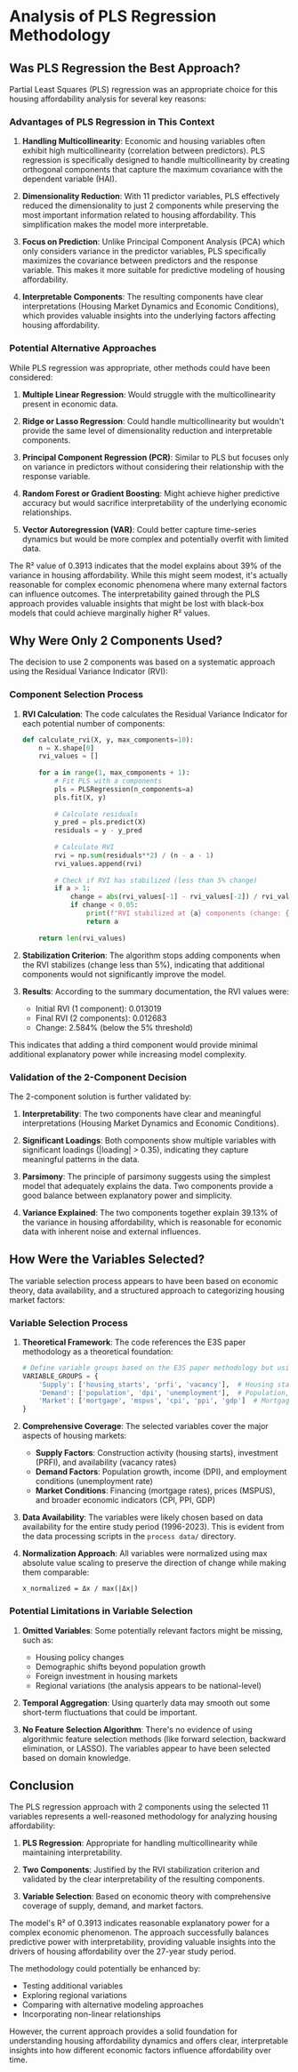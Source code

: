# Analysis of PLS Regression Methodology

## Was PLS Regression the Best Approach?

Partial Least Squares (PLS) regression was an appropriate choice for this housing affordability analysis for several key reasons:

### Advantages of PLS Regression in This Context

1. **Handling Multicollinearity**: Economic and housing variables often exhibit high multicollinearity (correlation between predictors). PLS regression is specifically designed to handle multicollinearity by creating orthogonal components that capture the maximum covariance with the dependent variable (HAI).

2. **Dimensionality Reduction**: With 11 predictor variables, PLS effectively reduced the dimensionality to just 2 components while preserving the most important information related to housing affordability. This simplification makes the model more interpretable.

3. **Focus on Prediction**: Unlike Principal Component Analysis (PCA) which only considers variance in the predictor variables, PLS specifically maximizes the covariance between predictors and the response variable. This makes it more suitable for predictive modeling of housing affordability.

4. **Interpretable Components**: The resulting components have clear interpretations (Housing Market Dynamics and Economic Conditions), which provides valuable insights into the underlying factors affecting housing affordability.

### Potential Alternative Approaches

While PLS regression was appropriate, other methods could have been considered:

1. **Multiple Linear Regression**: Would struggle with the multicollinearity present in economic data.

2. **Ridge or Lasso Regression**: Could handle multicollinearity but wouldn't provide the same level of dimensionality reduction and interpretable components.

3. **Principal Component Regression (PCR)**: Similar to PLS but focuses only on variance in predictors without considering their relationship with the response variable.

4. **Random Forest or Gradient Boosting**: Might achieve higher predictive accuracy but would sacrifice interpretability of the underlying economic relationships.

5. **Vector Autoregression (VAR)**: Could better capture time-series dynamics but would be more complex and potentially overfit with limited data.

The R² value of 0.3913 indicates that the model explains about 39% of the variance in housing affordability. While this might seem modest, it's actually reasonable for complex economic phenomena where many external factors can influence outcomes. The interpretability gained through the PLS approach provides valuable insights that might be lost with black-box models that could achieve marginally higher R² values.

## Why Were Only 2 Components Used?

The decision to use 2 components was based on a systematic approach using the Residual Variance Indicator (RVI):

### Component Selection Process

1. **RVI Calculation**: The code calculates the Residual Variance Indicator for each potential number of components:
   ```python
   def calculate_rvi(X, y, max_components=10):
       n = X.shape[0]
       rvi_values = []
       
       for a in range(1, max_components + 1):
           # Fit PLS with a components
           pls = PLSRegression(n_components=a)
           pls.fit(X, y)
           
           # Calculate residuals
           y_pred = pls.predict(X)
           residuals = y - y_pred
           
           # Calculate RVI
           rvi = np.sum(residuals**2) / (n - a - 1)
           rvi_values.append(rvi)
           
           # Check if RVI has stabilized (less than 5% change)
           if a > 1:
               change = abs(rvi_values[-1] - rvi_values[-2]) / rvi_values[-2]
               if change < 0.05:
                   print(f"RVI stabilized at {a} components (change: {change:.3%})")
                   return a
       
       return len(rvi_values)
   ```

2. **Stabilization Criterion**: The algorithm stops adding components when the RVI stabilizes (change less than 5%), indicating that additional components would not significantly improve the model.

3. **Results**: According to the summary documentation, the RVI values were:
   - Initial RVI (1 component): 0.013019
   - Final RVI (2 components): 0.012683
   - Change: 2.584% (below the 5% threshold)

This indicates that adding a third component would provide minimal additional explanatory power while increasing model complexity.

### Validation of the 2-Component Decision

The 2-component solution is further validated by:

1. **Interpretability**: The two components have clear and meaningful interpretations (Housing Market Dynamics and Economic Conditions).

2. **Significant Loadings**: Both components show multiple variables with significant loadings (|loading| > 0.35), indicating they capture meaningful patterns in the data.

3. **Parsimony**: The principle of parsimony suggests using the simplest model that adequately explains the data. Two components provide a good balance between explanatory power and simplicity.

4. **Variance Explained**: The two components together explain 39.13% of the variance in housing affordability, which is reasonable for economic data with inherent noise and external influences.

## How Were the Variables Selected?

The variable selection process appears to have been based on economic theory, data availability, and a structured approach to categorizing housing market factors:

### Variable Selection Process

1. **Theoretical Framework**: The code references the E3S paper methodology as a theoretical foundation:
   ```python
   # Define variable groups based on the E3S paper methodology but using our available variables
   VARIABLE_GROUPS = {
       'Supply': ['housing_starts', 'prfi', 'vacancy'],  # Housing starts, Private Residential Fixed Investment, Vacancy Rate
       'Demand': ['population', 'dpi', 'unemployment'],  # Population, Disposable Personal Income, Unemployment
       'Market': ['mortgage', 'mspus', 'cpi', 'ppi', 'gdp']  # Mortgage rate, Median Sales Price, CPI, PPI, GDP
   }
   ```

2. **Comprehensive Coverage**: The selected variables cover the major aspects of housing markets:
   - **Supply Factors**: Construction activity (housing starts), investment (PRFI), and availability (vacancy rates)
   - **Demand Factors**: Population growth, income (DPI), and employment conditions (unemployment rate)
   - **Market Conditions**: Financing (mortgage rates), prices (MSPUS), and broader economic indicators (CPI, PPI, GDP)

3. **Data Availability**: The variables were likely chosen based on data availability for the entire study period (1996-2023). This is evident from the data processing scripts in the `process data/` directory.

4. **Normalization Approach**: All variables were normalized using max absolute value scaling to preserve the direction of change while making them comparable:
   ```
   x_normalized = Δx / max(|Δx|)
   ```

### Potential Limitations in Variable Selection

1. **Omitted Variables**: Some potentially relevant factors might be missing, such as:
   - Housing policy changes
   - Demographic shifts beyond population growth
   - Foreign investment in housing markets
   - Regional variations (the analysis appears to be national-level)

2. **Temporal Aggregation**: Using quarterly data may smooth out some short-term fluctuations that could be important.

3. **No Feature Selection Algorithm**: There's no evidence of using algorithmic feature selection methods (like forward selection, backward elimination, or LASSO). The variables appear to have been selected based on domain knowledge.

## Conclusion

The PLS regression approach with 2 components using the selected 11 variables represents a well-reasoned methodology for analyzing housing affordability:

1. **PLS Regression**: Appropriate for handling multicollinearity while maintaining interpretability.

2. **Two Components**: Justified by the RVI stabilization criterion and validated by the clear interpretability of the resulting components.

3. **Variable Selection**: Based on economic theory with comprehensive coverage of supply, demand, and market factors.

The model's R² of 0.3913 indicates reasonable explanatory power for a complex economic phenomenon. The approach successfully balances predictive power with interpretability, providing valuable insights into the drivers of housing affordability over the 27-year study period.

The methodology could potentially be enhanced by:
- Testing additional variables
- Exploring regional variations
- Comparing with alternative modeling approaches
- Incorporating non-linear relationships

However, the current approach provides a solid foundation for understanding housing affordability dynamics and offers clear, interpretable insights into how different economic factors influence affordability over time.

